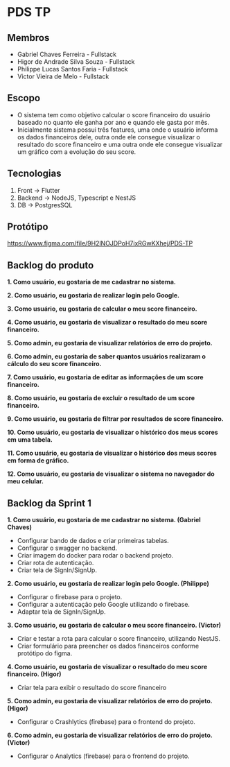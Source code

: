 # PDS TP

## Membros
- Gabriel Chaves Ferreira - Fullstack
- Higor de Andrade Silva Souza - Fullstack
- Philippe Lucas Santos Faria - Fullstack
- Victor Vieira de Melo - Fullstack

## Escopo
- O sistema tem como objetivo calcular o score financeiro do usuário baseado no quanto ele ganha por ano e quando ele gasta por mês.
- Inicialmente sistema possui três features, uma onde o usuário informa os dados financeiros dele, outra onde ele consegue visualizar o resultado do score financeiro e uma outra onde ele consegue visualizar um gráfico com a evolução do seu score.

## Tecnologias
1. Front -> Flutter
2. Backend -> NodeJS, Typescript e NestJS
3. DB -> PostgresSQL

## Protótipo
https://www.figma.com/file/9H2lNOJDPoH7ixRGwKXhej/PDS-TP

## Backlog do produto
**1. Como usuário, eu gostaria de me cadastrar no sistema.**

**2. Como usuário, eu gostaria de realizar login pelo Google.**

**3. Como usuário, eu gostaria de calcular o meu score financeiro.**

**4. Como usuário, eu gostaria de visualizar o resultado do meu score financeiro.**

**5. Como admin, eu gostaria de visualizar relatórios de erro do projeto.**

**6. Como admin, eu gostaria de saber quantos usuários realizaram o cálculo do seu score financeiro.**

**7. Como usuário, eu gostaria de editar as informações de um score financeiro.**

**8. Como usuário, eu gostaria de excluir o resultado de um score financeiro.**

**9. Como usuário, eu gostaria de filtrar por resultados de score financeiro.**
 
**10. Como usuário, eu gostaria de visualizar o histórico dos meus scores em uma tabela.**

**11. Como usuário, eu gostaria de visualizar o histórico dos meus scores em forma de gráfico.**
 
**12. Como usuário, eu gostaria de visualizar o sistema no navegador do meu celular.**


## Backlog da Sprint 1
**1. Como usuário, eu gostaria de me cadastrar no sistema. (Gabriel Chaves)**
  - Configurar bando de dados e criar primeiras tabelas.
  - Configurar o swagger no backend.
  - Criar imagem do docker para rodar o backend projeto.
  - Criar rota de autenticação.
  - Criar tela de SignIn/SignUp.


**2. Como usuário, eu gostaria de realizar login pelo Google. (Philippe)**
  - Configurar o firebase para o projeto.
  - Configurar a autenticação pelo Google utilizando o firebase.
  - Adaptar tela de SignIn/SignUp.


**3. Como usuário, eu gostaria de calcular o meu score financeiro. (Victor)**
  - Criar e testar a rota para calcular o score financeiro, utilizando NestJS.
  - Criar formulário para preencher os dados financeiros conforme protótipo do figma.


**4. Como usuário, eu gostaria de visualizar o resultado do meu score financeiro. (Higor)**
  - Criar tela para exibir o resultado do score financeiro


**5. Como admin, eu gostaria de visualizar relatórios de erro do projeto.(Higor)**
  - Configurar o Crashlytics (firebase) para o frontend do projeto.


**6. Como admin, eu gostaria de visualizar relatórios de erro do projeto. (Victor)**
  - Configurar o Analytics (firebase) para o frontend do projeto.
